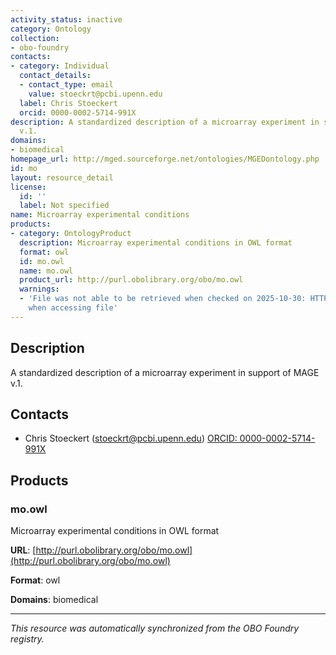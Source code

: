 ```yaml
---
activity_status: inactive
category: Ontology
collection:
- obo-foundry
contacts:
- category: Individual
  contact_details:
  - contact_type: email
    value: stoeckrt@pcbi.upenn.edu
  label: Chris Stoeckert
  orcid: 0000-0002-5714-991X
description: A standardized description of a microarray experiment in support of MAGE
  v.1.
domains:
- biomedical
homepage_url: http://mged.sourceforge.net/ontologies/MGEDontology.php
id: mo
layout: resource_detail
license:
  id: ''
  label: Not specified
name: Microarray experimental conditions
products:
- category: OntologyProduct
  description: Microarray experimental conditions in OWL format
  format: owl
  id: mo.owl
  name: mo.owl
  product_url: http://purl.obolibrary.org/obo/mo.owl
  warnings:
  - 'File was not able to be retrieved when checked on 2025-10-30: HTTP 404 error
    when accessing file'
---
```

## Description

A standardized description of a microarray experiment in support of MAGE v.1.

## Contacts

- Chris Stoeckert (stoeckrt@pcbi.upenn.edu) [ORCID: 0000-0002-5714-991X](https://orcid.org/0000-0002-5714-991X)

## Products

### mo.owl

Microarray experimental conditions in OWL format

**URL**: [http://purl.obolibrary.org/obo/mo.owl](http://purl.obolibrary.org/obo/mo.owl)

**Format**: owl

**Domains**: biomedical

---

*This resource was automatically synchronized from the OBO Foundry registry.*